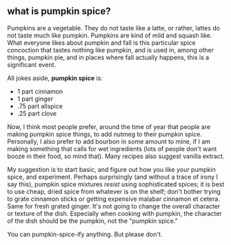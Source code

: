 what is pumpkin spice?
---
Pumpkins are a vegetable. They do not taste like a latte, or rather, lattes do not taste much like pumpkin. Pumpkins are kind of mild and squash like. What everyone likes about pumpkin and fall is this particular spice concoction that tastes nothing like pumpkin, and is used in, among other things, pumpkin pie, and in places where fall actually happens, this is a significant event.

All jokes aside, **pumpkin spice** is:

- 1 part cinnamon
- 1 part ginger
- .75 part allspice
- .25 part clove

Now, I think most people prefer, around the time of year that people are making pumpkin spice things, to add nutmeg to their pumpkin spice. Personally, I also prefer to add bourbon in some amount to mine, if I am making something that calls for wet ingredients (lots of people don't want booze in their food, so mind that). Many recipes also suggest vanilla extract.

My suggestion is to start basic, and figure out how you like *your* pumpkin spice, and experiment. Perhaps surprisingly (and without a trace of irony I say this), pumpkin spice mixtures *resist* using sophisticated spices; it is best to use cheap, dried spice from whatever is on the shelf; don't bother trying to grate cinnamon sticks or getting expensive malabar cinnamon et cetera. Same for fresh grated ginger. It's not going to change the overall character or texture of the dish. Especially when cooking with pumpkin, the character of the dish should be the pumpkin, not the "pumpkin spice."
 
You can pumpkin-spice-ify anything. But please don't.
